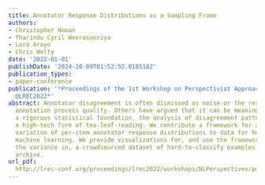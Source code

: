 ```yaml
---
title: Annotator Response Distributions as a Sampling Frame
authors:
- Christopher Homan
- Tharindu Cyril Weerasooriya
- Lora Aroyo
- Chris Welty
date: '2022-01-01'
publishDate: '2024-10-09T01:52:52.018518Z'
publication_types:
- paper-conference
publication: '*Proceedings of the 1st Workshop on Perspectivist Approaches to NLP
  @LREC2022*'
abstract: Annotator disagreement is often dismissed as noise or the result of poor
  annotation process quality. Others have argued that it can be meaningful. But lacking
  a rigorous statistical foundation, the analysis of disagreement patterns can resemble
  a high-tech form of tea-leaf-reading. We contribute a framework for analyzing the
  variation of per-item annotator response distributions to data for humans-in-the-loop
  machine learning. We provide visualizations for, and use the framework to analyze
  the variance in, a crowdsourced dataset of hard-to-classify examples of the OpenImages
  archive.
url_pdf: 
  http://lrec-conf.org/proceedings/lrec2022/workshops/NLPerspectives/pdf/2022.nlperspectives-1.8.pdf
---
```

